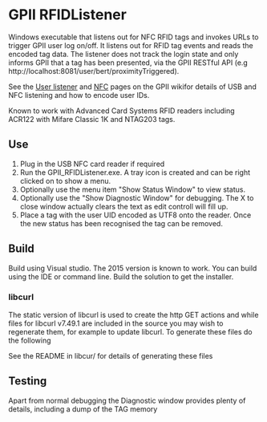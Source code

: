 # GPII RFIDListener

Windows executable that listens out for NFC RFID tags and invokes URLs to trigger GPII user log on/off. It listens out for RFID tag events and reads the encoded tag data. The listener does not track the login state and only informs GPII that a tag has been presented, via the GPII RESTful API (e.g http://localhost:8081/user/bert/proximityTriggered).

See the [User listener](http://wiki.gpii.net/index.php/User_Listener) and [NFC](http://wiki.gpii.net/index.php/Using_the_NFC_Listener) pages on the GPII wikifor details of USB and NFC listening and how to encode user IDs.

Known to work with Advanced Card Systems RFID readers including ACR122 with Mifare Classic 1K and NTAG203 tags.

## Use

1. Plug in the USB NFC card reader if required
2. Run the GPII_RFIDListener.exe. A tray icon is created and can be right clicked on to show a menu.
3. Optionally use the menu item "Show Status Window" to view status. 
4. Optionally use the "Show Diagnostic Window" for debugging. The X to close window actually clears the text as edit controll will fill up.
5. Place a tag with the user UID encoded as UTF8 onto the reader. Once the new status has been recognised the tag can be removed.

## Build

Build using Visual studio. The 2015 version is known to work. You can build using the IDE or command line. Build the solution to get the installer.

### libcurl

The static version of libcurl is used to create the http GET actions and while files for libcurl v7.49.1 are included in the source you may wish to regenerate them, for example to update libcurl. To generate these files do the following

See the README in libcur/ for details of generating these files

## Testing 

Apart from normal debugging the Diagnostic window provides plenty of details, including a dump of the TAG memory
